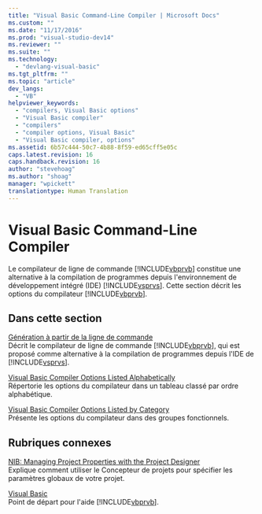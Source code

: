 ```yaml
---
title: "Visual Basic Command-Line Compiler | Microsoft Docs"
ms.custom: ""
ms.date: "11/17/2016"
ms.prod: "visual-studio-dev14"
ms.reviewer: ""
ms.suite: ""
ms.technology: 
  - "devlang-visual-basic"
ms.tgt_pltfrm: ""
ms.topic: "article"
dev_langs: 
  - "VB"
helpviewer_keywords: 
  - "compilers, Visual Basic options"
  - "Visual Basic compiler"
  - "compilers"
  - "compiler options, Visual Basic"
  - "Visual Basic compiler, options"
ms.assetid: 6b57c444-50c7-4b88-8f59-ed65cff5e05c
caps.latest.revision: 16
caps.handback.revision: 16
author: "stevehoag"
ms.author: "shoag"
manager: "wpickett"
translationtype: Human Translation
---
```

# Visual Basic Command-Line Compiler
Le compilateur de ligne de commande [!INCLUDE[vbprvb](../../../csharp/programming-guide/concepts/linq/includes/vbprvb_md.md)] constitue une alternative à la compilation de programmes depuis l'environnement de développement intégré \(IDE\) [!INCLUDE[vsprvs](../../../csharp/includes/vsprvs_md.md)].  Cette section décrit les options du compilateur [!INCLUDE[vbprvb](../../../csharp/programming-guide/concepts/linq/includes/vbprvb_md.md)].  
  
## Dans cette section  
 [Génération à partir de la ligne de commande](../../../visual-basic/reference/command-line-compiler/building-from-the-command-line.md)  
 Décrit le compilateur de ligne de commande [!INCLUDE[vbprvb](../../../csharp/programming-guide/concepts/linq/includes/vbprvb_md.md)], qui est proposé comme alternative à la compilation de programmes depuis l'IDE de [!INCLUDE[vsprvs](../../../csharp/includes/vsprvs_md.md)].  
  
 [Visual Basic Compiler Options Listed Alphabetically](../../../visual-basic/reference/command-line-compiler/compiler-options-listed-alphabetically.md)  
 Répertorie les options du compilateur dans un tableau classé par ordre alphabétique.  
  
 [Visual Basic Compiler Options Listed by Category](../../../visual-basic/reference/command-line-compiler/compiler-options-listed-by-category.md)  
 Présente les options du compilateur dans des groupes fonctionnels.  
  
## Rubriques connexes  
 [NIB: Managing Project Properties with the Project Designer](http://msdn.microsoft.com/fr-fr/983f3c18-832f-4666-afec-74b716ff3e0e)  
 Explique comment utiliser le Concepteur de projets pour spécifier les paramètres globaux de votre projet.  
  
 [Visual Basic](../../../visual-basic/index.md)  
 Point de départ pour l'aide [!INCLUDE[vbprvb](../../../csharp/programming-guide/concepts/linq/includes/vbprvb_md.md)].